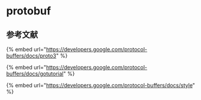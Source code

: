 # protobuf



## 参考文献

{% embed url="https://developers.google.com/protocol-buffers/docs/proto3" %}

{% embed url="https://developers.google.com/protocol-buffers/docs/gotutorial" %}

{% embed url="https://developers.google.com/protocol-buffers/docs/style" %}



